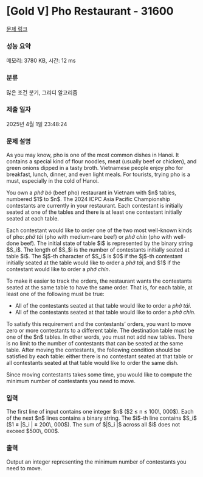 # [Gold V] Pho Restaurant - 31600 

[문제 링크](https://www.acmicpc.net/problem/31600) 

### 성능 요약

메모리: 3780 KB, 시간: 12 ms

### 분류

많은 조건 분기, 그리디 알고리즘

### 제출 일자

2025년 4월 1일 23:48:24

### 문제 설명

<p>As you may know, pho is one of the most common dishes in Hanoi. It contains a special kind of flour noodles, meat (usually beef or chicken), and green onions dipped in a tasty broth. Vietnamese people enjoy pho for breakfast, lunch, dinner, and even light meals. For tourists, trying pho is a must, especially in the cold of Hanoi.</p>

<p>You own a <em>phở bò</em> (beef pho) restaurant in Vietnam with $n$ tables, numbered $1$ to $n$. The 2024 ICPC Asia Pacific Championship contestants are currently in your restaurant. Each contestant is initially seated at one of the tables and there is at least one contestant initially seated at each table.</p>

<p>Each contestant would like to order one of the two most well-known kinds of pho: <em>phở tái</em> (pho with medium-rare beef) or <em>phở chín</em> (pho with well-done beef). The initial state of table $i$ is represented by the binary string $S_i$. The length of $S_$i is the number of contestants initially seated at table $i$. The $j$-th character of $S_i$ is $0$ if the $j$-th contestant initially seated at the table would like to order a <em>phở tái</em>, and $1$ if the contestant would like to order a <em>phở chín</em>.</p>

<p>To make it easier to track the orders, the restaurant wants the contestants seated at the same table to have the same order. That is, for each table, at least one of the following must be true:</p>

<ul>
	<li>All of the contestants seated at that table would like to order a <em>phở tái</em>.</li>
	<li>All of the contestants seated at that table would like to order a <em>phở chín</em>.</li>
</ul>

<p>To satisfy this requirement and the contestants’ orders, you want to move zero or more contestants to a different table. The destination table must be one of the $n$ tables. In other words, you must not add new tables. There is no limit to the number of contestants that can be seated at the same table. After moving the contestants, the following condition should be satisfied by each table: either there is no contestant seated at that table or all contestants seated at that table would like to order the same dish.</p>

<p>Since moving contestants takes some time, you would like to compute the minimum number of contestants you need to move.</p>

### 입력 

 <p>The first line of input contains one integer $n$ ($2 ≤ n ≤ 100\, 000$). Each of the next $n$ lines contains a binary string. The $i$-th line contains $S_i$ ($1 ≤ |S_i | ≤ 200\, 000$). The sum of $|S_i |$ across all $i$ does not exceed $500\, 000$.</p>

### 출력 

 <p>Output an integer representing the minimum number of contestants you need to move.</p>

